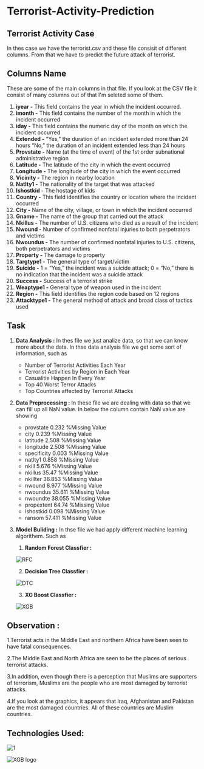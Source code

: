 # Terrorist-Activity-Prediction

## Terrorist Activity Case
In thes case we have the terrorist.csv and these file consisit of different columns. From that we have to predict the future attack of terrorist.

## Columns Name
These are some of the main columns in that file. If you look at the CSV file it consist of many columns out of that I'm seleted some of them.

1. **iyear -** This field contains the year in which the incident occurred.
2. **imonth -** This field contains the number of the month in which the incident occurred
3. **iday -** This field contains the numeric day of the month on which the incident occurred
4. **Extended -** “Yes,” the duration of an incident extended more than 24 hours “No,” the duration of an incident extended less than 24 hours
5. **Provstate -** Name (at the time of event) of the 1st order subnational administrative region
6. **Latitude -** The latitude of the city in which the event occurred
7. **Longitude -** The longitude of the city in which the event occurred
8. **Vicinity -** The region in nearby location
9. **Natlty1 -** The nationality of the target that was attacked
10. **Ishostkid -** The hostage of kids
11. **Country -** This field identifies the country or location where the incident occurred
12. **City -** Name of the city, village, or town in which the incident occurred
13. **Gname -** The name of the group that carried out the attack
14. **Nkillus -** The number of U.S. citizens who died as a result of the incident
15. **Nwound -** Number of confirmed nonfatal injuries to both perpetrators and victims
16. **Nwoundus -** The number of confirmed nonfatal injuries to U.S. citizens, both perpetrators and victims
17. **Property -** The damage to property
18. **Targtype1 -** The general type of target/victim
19. **Suicide -** 1 = “Yes,” the incident was a suicide attack; 0 = “No,” there is no indication that the incident was a suicide attack
20. **Success -** Success of a terrorist strike
21. **Weaptype1 -** General type of weapon used in the incident
22. **Region -** This field identifies the region code based on 12 regions
23. **Attacktype1 -** The general method of attack and broad class of tactics used

## Task

1. **Data Analysis :** In thes file we just analize data, so that we can know more about the data. In thse data analysis file we get some sort of information, such as
   
      * Number of Terrorist Activities Each Year
      * Terrorist Activities by Region in Each Year 
      * Casualitie Happen In Every Year
      * Top 40 Worst Terror Attacks
      * Top Countries affected by Terrorist Attacks
                       
2. **Data Preprocessing :** In these file we are dealing with data so that we can fill up all NaN value. In below the column contain NaN value are showing

      * provstate   0.232 %Missing Value
      * city        0.239 %Missing Value
      * latitude    2.508 %Missing Value
      * longitude   2.508 %Missing Value
      * specificity 0.003 %Missing Value
      * natlty1     0.858 %Missing Value
      * nkill       5.676 %Missing Value
      * nkillus     35.47 %Missing Value
      * nkillter    36.853 %Missing Value
      * nwound      8.977 %Missing Value
      * nwoundus    35.611 %Missing Value
      * nwoundte    38.055 %Missing Value
      * propextent  64.74 %Missing Value
      * ishostkid   0.098 %Missing Value
      * ransom      57.411 %Missing Value
      
3. **Model Buliding :** In thse file we had apply different machine learning algorithem. Such as

      1. **Random Forest Classfier :**
      
      ![RFC](https://user-images.githubusercontent.com/62636740/109165037-1aeb4b80-77a1-11eb-9bbc-8ce05caa9580.PNG)

      2. **Decision Tree Classfier :**

      ![DTC](https://user-images.githubusercontent.com/62636740/109165216-4ff79e00-77a1-11eb-9242-f94ef300e30f.PNG)

      3. **XG Boost Classfier :**
      
      ![XGB](https://user-images.githubusercontent.com/62636740/109165343-73224d80-77a1-11eb-8ad7-4b38494e2ac4.PNG)

## Observation :

1.Terrorist acts in the Middle East and northern Africa have been seen to have fatal consequences.

2.The Middle East and North Africa are seen to be the places of serious terrorist attacks.

3.In addition, even though there is a perception that Muslims are supporters of terrorism, Muslims are the people who are most damaged by terrorist attacks.

4.If you look at the graphics, it appears that Iraq, Afghanistan and Pakistan are the most damaged countries. All of these countries are Muslim countries.

## Technologies Used:

![1](https://user-images.githubusercontent.com/62636740/109166221-77029f80-77a2-11eb-8020-2db88b4e94e0.png)

![XGB logo](https://user-images.githubusercontent.com/62636740/109166285-8d106000-77a2-11eb-8d28-2e798ebb43ff.png)


                       
                       
